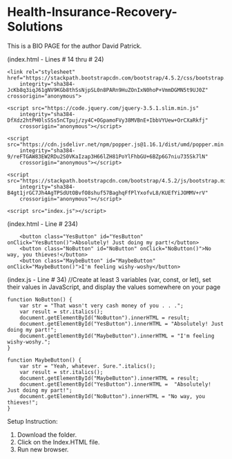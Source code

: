 # Health-Insurance-Recovery-Solutions

This is a BIO PAGE for the author David Patrick. 


(index.html - Lines # 14 thru # 24) <!--COMPLETED: Import Bootstrap from a CDN, then use Bootstrap’s column system to organize content areas based on mobile or 
    desktop views (cannot be used on the same page as the Flexbox/CSS Grid requirement above)--> 

```    
<link rel="stylesheet" href="https://stackpath.bootstrapcdn.com/bootstrap/4.5.2/css/bootstrap.min.css"
    integrity="sha384-JcKb8q3iqJ61gNV9KGb8thSsNjpSL0n8PARn9HuZOnIxN0hoP+VmmDGMN5t9UJ0Z" crossorigin="anonymous">
```
```
<script src="https://code.jquery.com/jquery-3.5.1.slim.min.js"
    integrity="sha384-DfXdz2htPH0lsSSs5nCTpuj/zy4C+OGpamoFVy38MVBnE+IbbVYUew+OrCXaRkfj"
    crossorigin="anonymous"></script>
```
```
<script src="https://cdn.jsdelivr.net/npm/popper.js@1.16.1/dist/umd/popper.min.js"
    integrity="sha384-9/reFTGAW83EW2RDu2S0VKaIzap3H66lZH81PoYlFhbGU+6BZp6G7niu735Sk7lN"
    crossorigin="anonymous"></script>
```
```
<script src="https://stackpath.bootstrapcdn.com/bootstrap/4.5.2/js/bootstrap.min.js"
    integrity="sha384-B4gt1jrGC7Jh4AgTPSdUtOBvfO8shuf57BaghqFfPlYxofvL8/KUEfYiJOMMV+rV"
    crossorigin="anonymous"></script>
```
```
<script src="index.js"></script>
```

(index.html - Line # 234) <!--Show/hide one or more content areas or elements on your site through clicking a button or some other user interaction - must be done with some JavaScript code--> 
```
    <button class="YesButton" id="YesButton" onClick="YesButton()">Absolutely! Just doing my part!</button>
    <button class="NoButton" id="NoButton" onClick="NoButton()">No way, you thieves!</button>
    <button class="MaybeButton" id="MaybeButton" onClick="MaybeButton()">I'm feeling wishy-woshy</button>
```

(index.js - Line # 34) //Create at least 3 variables (var, const, or let), set their values in JavaScript, and display the values somewhere on your page

```
function NoButton() {
    var str = "That wasn't very cash money of you . . .";
    var result = str.italics();
    document.getElementById("NoButton").innerHTML = result;
    document.getElementById("YesButton").innerHTML = "Absolutely! Just doing my part!";
    document.getElementById("MaybeButton").innerHTML = "I'm feeling wishy-woshy.";
}
```
```
function MaybeButton() {
    var str = "Yeah, whatever. Sure.".italics();
    var result = str.italics();
    document.getElementById("MaybeButton").innerHTML = result;
    document.getElementById("YesButton").innerHTML =  "Absolutely! Just doing my part!";
    document.getElementById("NoButton").innerHTML = "No way, you thieves!";
}
```

Setup Instruction: 

1. Download the folder. 
2. Click on the Index.HTML file. 
3. Run new browser. 

